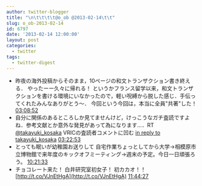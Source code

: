 ```yaml
---
author: twitter-blogger
title: "\n\t\t\t\t@o_ob @2013-02-14\t\t"
slug: o_ob-2013-02-14
id: 6797
date: '2013-02-14 12:00:00'
layout: post
categories:
  - twitter
tags:
  - twitter-digest
---
```


*   昨夜の海外投稿からそのまま，10ページの和文トランザクション書き終える． やったーー久々に帰れる！ というかフランス留学以来，和文トランザクションを書ける環境にいなかったので，軽い呪縛から脱した感じ．手伝ってくれたみんなありがとう～． 今回という今回は，本当に全員"共著"した！ [03:08:52](http://twitter.com/o_ob/statuses/301754831469678592)
*   自分に関係のあるところしか見てませんけど，けっこうなガチ査読ですよね．参考文献とか意外な発見があって為になります…．RT [@takayuki_kosaka](http://twitter.com/takayuki_kosaka) VRICの査読者コメントに凹む [in reply to takayuki_kosaka](http://twitter.com/takayuki_kosaka/statuses/301663149420056579) [03:22:53](http://twitter.com/o_ob/statuses/301758357130334208)
*   とっても眠いが幼稚園お送りして 自宅作業ちょっとしてから大学→相模原市立博物館で来年度のキックオフミーティング→週末の予定。今日一日頑張ろう。 [10:21:33](http://twitter.com/o_ob/statuses/301863717061136384)
*   チョコレート来た！ 白井研究室初女子！ 初カカオ！！ [http://t.co/VJnEtHgA](http://t.co/VJnEtHgA) [11:44:27](http://twitter.com/o_ob/statuses/301884580485550080)